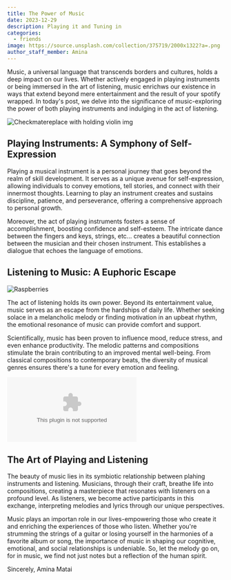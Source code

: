 ```yaml
---
title: The Power of Music
date: 2023-12-29
description: Playing it and Tuning in
categories:
  - friends
image: https://source.unsplash.com/collection/375719/2000x1322?a=.png
author_staff_member: Amina
---
```

Music, a universal language that transcends borders and cultures, holds a deep impact on our lives. Whether actively engaged in playing instruments or being immersed in the art of listening, music enrichws our existence in ways that extend beyond mere entertainment and the result of your spotify wrapped. In today's post, we delve into the significance of music-exploring the power of both playing instruments and indulging in the act of listening. 

![Checkmate](https://source.unsplash.com/random/1500x1000)replace with holding violin img

## Playing Instruments: A Symphony of Self-Expression

Playing a musical instrument is a personal journey that goes beyond the realm of skill development. It serves as a unique avenue for self-expression, allowing individuals to convey emotions, tell stories, and connect with their innermost thoughts. Learning to play an instrument creates and sustains discipline, patience, and perseverance, offering a comprehensive approach to personal growth. 

Moreover, the act of playing instruments fosters a sense of accomplishment, boosting confidence and self-esteem. The intricate dance between the fingers and keys, strings, etc... creates a beautiful connection between the musician and their chosen instrument. This establishes a dialogue that echoes the language of emotions. 

## Listening to Music: A Euphoric Escape

![Raspberries](https://source.unsplash.com/random/1500x1001)

The act of listening holds its own power. Beyond its entertainment value, music serves as an escape from the hardships of daily life. Whether seeking solace in a melancholic melody or finding motivation in an upbeat rhythm, the emotional resonance of music can provide comfort and support. 

Scientifically, music has been proven to influence mood, reduce stress, and even enhance productivity. The melodic patterns and compositions stimulate the brain contributing to an improved mental well-being. From classical compositions to contemporary beats, the diversity of musical genres ensures there's a tune for every emotion and feeling. 

![Blueberries](img.com)

## The Art of Playing and Listening

The beauty of music lies in its symbiotic relationship between plahing instruments and listening. Musicians, through their craft, breathe life into compositions, creating a masterpiece that resonates with listeners on a profound level. As listeners, we become active participants in this exchange, interpreting melodies and lyrics through our unique perspectives. 

Music plays an importan role in our lives-empowering those who create it and enriching the experiences of those who listen. Whether you're strumming the strings of a guitar or losing yourself in the harmonies of a favorite album or song, the importance of music in shaping our cognitive, emotional, and social relationships is undeniable. So, let the melody go on, for in music, we find not just notes but a reflection of the human spirit. 

Sincerely,
Amina Matai
